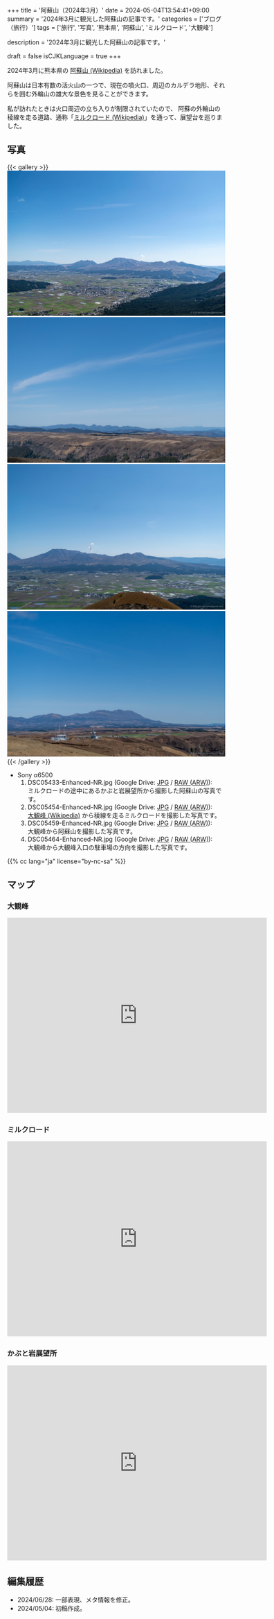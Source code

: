 +++
title = '阿蘇山（2024年3月）'
date = 2024-05-04T13:54:41+09:00
summary = '2024年3月に観光した阿蘇山の記事です。'
categories = ['ブログ（旅行）']
tags = ['旅行', '写真', '熊本県', '阿蘇山', 'ミルクロード', '大観峰']

description = '2024年3月に観光した阿蘇山の記事です。'

draft = false
isCJKLanguage = true
+++


2024年3月に熊本県の [阿蘇山 (Wikipedia)](https://ja.wikipedia.org/wiki/%E9%98%BF%E8%98%87%E5%B1%B1) を訪れました。

阿蘇山は日本有数の活火山の一つで、現在の噴火口、周辺のカルデラ地形、それらを囲む外輪山の雄大な景色を見ることができます。

私が訪れたときは火口周辺の立ち入りが制限されていたので、
阿蘇の外輪山の稜線を走る道路、通称「[ミルクロード (Wikipedia)](https://ja.wikipedia.org/wiki/%E7%86%8A%E6%9C%AC%E7%9C%8C%E9%81%93339%E5%8F%B7%E5%8C%97%E5%A4%96%E8%BC%AA%E5%B1%B1%E5%A4%A7%E6%B4%A5%E7%B7%9A)」を通って、展望台を巡りました。


## 写真

{{< gallery >}}
    <img src="DSC05433-Enhanced-NR.jpg" alt="DSC05433-Enhanced-NR.jpg" class="grid-w50" />
    <img src="DSC05454-Enhanced-NR.jpg" alt="DSC05454-Enhanced-NR.jpg" class="grid-w50" />
    <img src="DSC05459-Enhanced-NR.jpg" alt="DSC05459-Enhanced-NR.jpg" class="grid-w50" />
    <img src="DSC05464-Enhanced-NR.jpg" alt="DSC05464-Enhanced-NR.jpg" class="grid-w50" />
{{< /gallery >}}


- Sony α6500
    1. DSC05433-Enhanced-NR.jpg (Google Drive: [JPG](https://drive.google.com/file/d/1Gl4lSEx2Ag1iCNr5lBGZHfCfsxh7ASJo/view?usp=drive_link) / [RAW (ARW)](https://drive.google.com/file/d/131-cCVsIqJVTk5I5IpCeONRP8zEF6Uf_/view?usp=drive_link)):  
       ミルクロードの途中にあるかぶと岩展望所から撮影した阿蘇山の写真です。
    1. DSC05454-Enhanced-NR.jpg (Google Drive: [JPG](https://drive.google.com/file/d/1yTZH0Qh84zjMcEKVsJNQgsWIYxnicNSp/view?usp=drive_link) / [RAW (ARW)](https://drive.google.com/file/d/1vzJ7xY0FBIoCsWUE_PLudP55GRys2R3b/view?usp=drive_link)):  
       [大観峰 (Wikipedia)](https://ja.wikipedia.org/wiki/%E5%A4%A7%E8%A6%B3%E5%B3%B0) から稜線を走るミルクロードを撮影した写真です。
    1. DSC05459-Enhanced-NR.jpg (Google Drive: [JPG](https://drive.google.com/file/d/1R5yyDEbGx_0e8u2C_sF2KUUKQimY3Fv2/view?usp=drive_link) / [RAW (ARW)](https://drive.google.com/file/d/1Rd7Z4zfskP3oPHQZH3-PbAdi-oG6wBJq/view?usp=drive_link)):  
       大観峰から阿蘇山を撮影した写真です。
    1. DSC05464-Enhanced-NR.jpg (Google Drive: [JPG](https://drive.google.com/file/d/1WlpeytN06xt-7EPwA6Xb-4WM0U0eZd0g/view?usp=drive_link) / [RAW (ARW)](https://drive.google.com/file/d/1yFJeteUhin3tUBcYgZ8D2KyfEX1QK-CI/view?usp=drive_link)):  
       大観峰から大観峰入口の駐車場の方向を撮影した写真です。


{{% cc lang="ja" license="by-nc-sa" %}}


## マップ

### 大観峰

<iframe src="https://www.google.com/maps/embed?pb=!1m18!1m12!1m3!1d13385.12084323811!2d131.0570098709315!3d32.99638717389749!2m3!1f0!2f0!3f0!3m2!1i1024!2i768!4f13.1!3m3!1m2!1s0x3541244778a75a13%3A0xd2d7c47437373478!2sDaikanbo!5e0!3m2!1sen!2sjp!4v1714806714570!5m2!1sen!2sjp" width="600" height="450" style="border:0;" allowfullscreen="" loading="lazy" referrerpolicy="no-referrer-when-downgrade"></iframe>

### ミルクロード

<iframe src="https://www.google.com/maps/embed?pb=!1m18!1m12!1m3!1d22746.157525460585!2d131.02425909386363!3d32.99683888994309!2m3!1f0!2f0!3f0!3m2!1i1024!2i768!4f13.1!3m3!1m2!1s0x354125fab825b67b%3A0x9db5ff3cfdeb1bbf!2z44Of44Or44Kv44Ot44O844OJ!5e0!3m2!1sen!2sjp!4v1714806753542!5m2!1sen!2sjp" width="600" height="450" style="border:0;" allowfullscreen="" loading="lazy" referrerpolicy="no-referrer-when-downgrade"></iframe>


### かぶと岩展望所

<iframe src="https://www.google.com/maps/embed?pb=!1m18!1m12!1m3!1d1673.3965547599419!2d131.0152839!3d32.9828598!2m3!1f0!2f0!3f0!3m2!1i1024!2i768!4f13.1!3m3!1m2!1s0x3541216b944f692f%3A0x6be271f76d71d0e6!2sKabutoiwa%20Scenic%20Overlook!5e0!3m2!1sen!2sjp!4v1714807241877!5m2!1sen!2sjp" width="600" height="450" style="border:0;" allowfullscreen="" loading="lazy" referrerpolicy="no-referrer-when-downgrade"></iframe>


## 編集履歴

- 2024/06/28: 一部表現、メタ情報を修正。
- 2024/05/04: 初稿作成。

